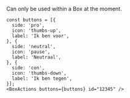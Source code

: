 Can only be used within a Box at the moment.

    const buttons = [{
      side: 'pro',
      icon: 'thumbs-up',
      label: 'Ik ben voor',
    }, {
      side: 'neutral',
      icon: 'pause',
      label: 'Neutraal',
    }, {
      side: 'con',
      icon: 'thumbs-down',
      label: 'Ik ben tegen',
    }];
    <BoxActions buttons={buttons} id="12345" />

